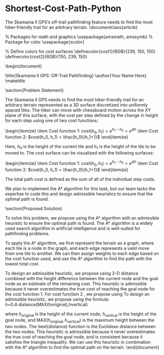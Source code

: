 # Shortest-Cost-Path-Python
The Skamania II GPS’s off-trail pathfinding feature needs to find the most hiker-friendly trail for an arbitrary terrain.
\documentclass{article}

% Packages for math and graphics
\usepackage{amsmath, amssymb}
% Package for color
\usepackage{xcolor}

% Define colors for cost surfaces
\definecolor{cost1}{RGB}{239, 150, 150}
\definecolor{cost2}{RGB}{150, 239, 150}

\begin{document}

\title{Skamania II GPS: Off-Trail Pathfinding}
\author{Your Name Here}
\maketitle

\section{Problem Statement}

The Skamania II GPS needs to find the most hiker-friendly trail for an arbitrary terrain represented as a 3D surface discretized into uniformly spaced tiles. The hiker can move with chessboard motion across the XY plane of this surface, with the cost per step defined by the change in height for each step using one of two cost functions:

\begin{itemize}
\item Cost function 1: $cost(h_0, h_1) = e^{h_1-h_0} = e^{\Delta h}$
\item Cost function 2: $cost(h_0, h_1) = \frac{h_0}{h_1+1}$
\end{itemize}

Here, $h_0$ is the height of the current tile and $h_1$ is the height of the tile to be moved to. The cost surface can be visualized with the following surfaces:

\begin{itemize}
\item Cost function 1: $cost(h_0, h_1) = e^{h_1-h_0} = e^{\Delta h}$
\item Cost function 2: $cost(h_0, h_1) = \frac{h_0}{h_1+1}$
\end{itemize}

The total path cost is defined as the sum of all of the individual step costs.

We plan to implement the A* algorithm for this task, but our team lacks the expertise to code this and design admissible heuristics to ensure that the optimal path is found.

\section{Proposed Solution}

To solve this problem, we propose using the A* algorithm with an admissible heuristic to ensure the optimal path is found. The A* algorithm is a widely used search algorithm in artificial intelligence and is well-suited for pathfinding problems.

To apply the A* algorithm, we first represent the terrain as a graph, where each tile is a node in the graph, and each edge represents a valid move from one tile to another. We can then assign weights to each edge based on the cost function used, and use the A* algorithm to find the path with the lowest total cost.

To design an admissible heuristic, we propose using 2-D distance combined with the height difference between the current node and the goal node as an estimate of the remaining cost. This heuristic is admissible because it never overestimates the true cost of reaching the goal node for the cost function 1. For cost function 2 , we propose using To design an admissible heuristic, we propose using the formula: h=0.4⋅distance(MAX(horiginal​),hvertical​)

where $h_{\text{original}}$ is the height of the current node, $h_{\text{vertical}}$ is the height of the goal node, and $\text{MAX}(h_{\text{original}}, h_{\text{vertical}})$ is the maximum height between the two nodes. The \text{distance} function is the Euclidean distance between the two nodes. This heuristic is admissible because it never overestimates the true cost of reaching the goal node, and is consistent because it satisfies the triangle inequality. We can use this heuristic in combination with the A* algorithm to find the optimal path on the terrain.
\end{document}
